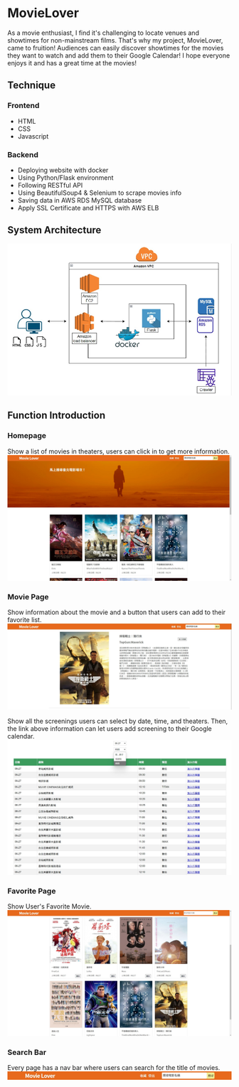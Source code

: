 # MovieLover

As a movie enthusiast, I find it's challenging to locate venues and showtimes for non-mainstream films. That's why my project, MovieLover, came to fruition! Audiences can easily discover showtimes for the movies they want to watch and add them to their Google Calendar! 
I hope everyone enjoys it and has a great time at the movies!

## Technique
### Frontend
+ HTML
+ CSS
+ Javascript

### Backend
+ Deploying website with docker
+ Using Python/Flask environment
+ Following RESTful API 
+ Using BeautifulSoup4 & Selenium to scrape movies info
+ Saving data in AWS RDS MySQL database
+ Apply SSL Certificate and HTTPS with AWS ELB

## System Architecture
![image](/Image/System%20Architecture.jpg)

## Function Introduction
### Homepage
Show a list of movies in theaters, users can click in to get more information.
![image](/Image/Movie%20index.jpg)

### Movie Page
Show information about the movie and a button that users can add to their favorite list.
![image](/Image/Movie%20Info%20top.jpg)

Show all the screenings users can select by date, time, and theaters.
Then, the link above information can let users add screening to their Google calendar.
![image](/Image/Movie%20Info%20bot.jpg)

### Favorite Page
Show User's Favorite Movie. 
![image](/Image/Favorite.jpg)

### Search Bar
Every page has a nav bar where users can search for the title of movies.
![image](/Image/Search%20Bar.jpg)